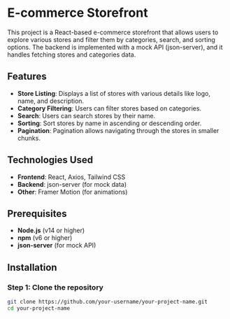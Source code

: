 # E-commerce Storefront

This project is a React-based e-commerce storefront that allows users to explore various stores and filter them by categories, search, and sorting options. The backend is implemented with a mock API (json-server), and it handles fetching stores and categories data.

## Features

- **Store Listing**: Displays a list of stores with various details like logo, name, and description.
- **Category Filtering**: Users can filter stores based on categories.
- **Search**: Users can search stores by their name.
- **Sorting**: Sort stores by name in ascending or descending order.
- **Pagination**: Pagination allows navigating through the stores in smaller chunks.

## Technologies Used

- **Frontend**: React, Axios, Tailwind CSS
- **Backend**: json-server (for mock data)
- **Other**: Framer Motion (for animations)

## Prerequisites

- **Node.js** (v14 or higher)
- **npm** (v6 or higher)
- **json-server** (for mock API)

## Installation

### Step 1: Clone the repository

```bash
git clone https://github.com/your-username/your-project-name.git
cd your-project-name
